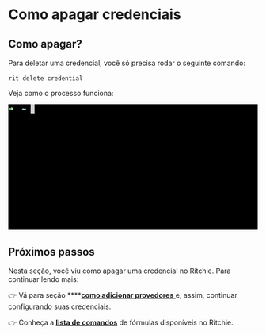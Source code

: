 # Como apagar credenciais

## Como apagar?

Para deletar uma credencial, você só precisa rodar o seguinte comando: 

```text
rit delete credential
```

Veja como o processo funciona: 

![](../../.gitbook/assets/large-gif-814x408-.gif)

## Próximos passos

Nesta seção, você viu como apagar uma credencial no Ritchie. Para continuar lendo mais:

👉 Vá para seção  ****[**como adicionar provedores** ](how-to-add-providers.md)e, assim, continuar configurando suas credenciais. 

👉 Conheça a [**lista de comandos**](../../reference/list-of-commands.md) de fórmulas disponíveis no Ritchie.

